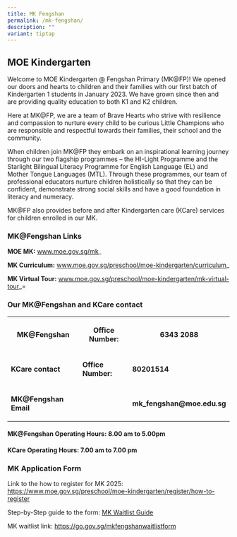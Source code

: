 ```yaml
---
title: MK Fengshan
permalink: /mk-fengshan/
description: ""
variant: tiptap
---
```

<h2>MOE Kindergarten </h2>
<p>Welcome to MOE Kindergarten @ Fengshan Primary (MK@FP)! We opened our
doors and hearts to children and their families with our first batch of
Kindergarten 1 students in January 2023. We have grown since then and are
providing quality education to both K1 and K2 children.</p>
<p>Here at MK@FP, we are a team of Brave Hearts who strive with resilience
and compassion to nurture every child to be curious Little Champions who
are responsible and respectful towards their families, their school and
the community.&nbsp;</p>
<p>When children join MK@FP they embark on an inspirational learning journey
through our two flagship programmes – the HI-Light Programme and the Starlight
Bilingual Literacy Programme for English Language (EL) and Mother Tongue
Languages (MTL). Through these programmes, our team of professional educators
nurture children holistically so that they can be confident, demonstrate
strong social skills and have a good foundation in literacy and numeracy.</p>
<p>MK@FP also provides before and after Kindergarten care (KCare) services
for children enrolled in our MK.</p>
<p></p>
<p></p>
<h3>MK@Fengshan Links</h3>
<p><strong>MOE MK:</strong>&nbsp;<a href="http://www.moe.gov.sg/mk" rel="noopener noreferrer nofollow" target="_blank">www.moe.gov.sg/mk</a>_</p>
<p><strong>MK Curriculum:</strong>&nbsp;<a href="http://www.moe.gov.sg/preschool/moe-kindergarten/curriculum" rel="noopener noreferrer nofollow" target="_blank">www.moe.gov.sg/preschool/moe-kindergarten/curriculum</a>_</p>
<p><strong>MK Virtual Tour:</strong>&nbsp;<a href="http://www.moe.gov.sg/preschool/moe-kindergarten/mk-virtual-tour" rel="noopener noreferrer nofollow" target="_blank">www.moe.gov.sg/preschool/moe-kindergarten/mk-virtual-tour</a>_=</p>
<p></p>
<p></p>
<h3>Our MK@Fengshan and KCare contact</h3>
<table style="minWidth: 75px">
<colgroup>
<col>
<col>
<col>
</colgroup>
<tbody>
<tr>
<th rowspan="1" colspan="1">
<p>MK@Fengshan</p>
</th>
<th rowspan="1" colspan="1">
<p>Office Number:</p>
</th>
<th rowspan="1" colspan="1">
<p>6343 2088</p>
</th>
</tr>
<tr>
<td rowspan="1" colspan="1">
<p><strong>KCare contact</strong>
</p>
</td>
<td rowspan="1" colspan="1">
<p><strong>Office Number: </strong>
</p>
</td>
<td rowspan="1" colspan="1">
<p><strong>80201514</strong>
</p>
</td>
</tr>
<tr>
<td rowspan="1" colspan="1">
<p><strong>MK@Fengshan Email</strong>
</p>
</td>
<td rowspan="1" colspan="1">
<p></p>
</td>
<td rowspan="1" colspan="1">
<p><strong>mk_fengshan@moe.edu.sg</strong>
</p>
</td>
</tr>
</tbody>
</table>
<h4>MK@Fengshan Operating Hours: 8.00 am to 5.00pm</h4>
<h4>KCare Operating Hours: 7.00 am to 7.00 pm</h4>
<h3>MK Application Form</h3>
<p>Link to the how to register for MK 2025: <a href="https://www.moe.gov.sg/preschool/moe-kindergarten/register/how-to-register" rel="noopener noreferrer nofollow" target="_blank">https://www.moe.gov.sg/preschool/moe-kindergarten/register/how-to-register</a>
</p>
<p>Step-by-Step guide to the form: <a href="https://go.gov.sg/mk-waitlist-guide" rel="noopener noreferrer nofollow" target="_blank">MK Waitlist Guide</a>
</p>
<p>MK waitlist link: <a href="https://go.gov.sg/mkfengshanwaitlistform" rel="noopener noreferrer nofollow" target="_blank">https://go.gov.sg/mkfengshanwaitlistform</a>
</p>
